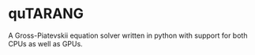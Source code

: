# quTARANG

A Gross-Piatevskii equation solver written in python with support for both CPUs as well as GPUs. 
